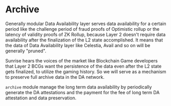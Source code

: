 # Archive

Generally modular Data Availability layer serves data availability for a certain period like the challenge period of fraud proofs of Optimistic rollup or the latency of validity proofs of ZK Rollup, because Layer 2 doesn't require data availability after the finalization of the L2 state accomplished. It means that the data of Data Availability layer like Celestia, Avail and so on will be generally "pruned".

Sunrise hears the voices of the market like Blockchain Game developers that Layer 2 BCGs want the persistence of the data even after the L2 state gets finalized, to utilize the gaming history. So we will serve as a mechanism to preserve full archive data in the DA network.

`archive` module manage the long term data availability by periodically generate the DA attestations and the payment for the fee of long term DA attestation and data preservation.

